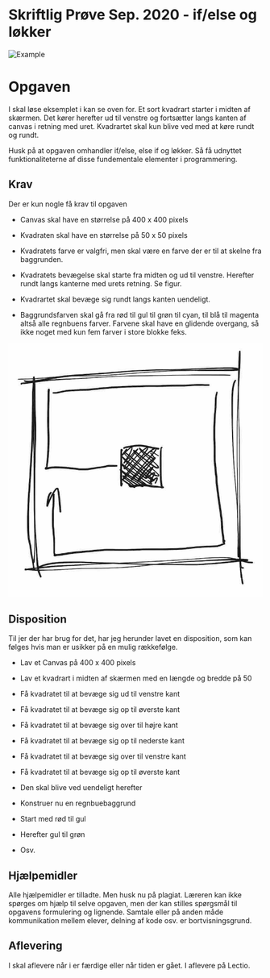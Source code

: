 # Skriftlig Prøve Sep. 2020 - if/else og løkker

![Example](./rainbow_box_example.gif)

# Opgaven

I skal løse eksemplet i kan se oven for. Et sort kvadrart starter i midten af skærmen. Det kører herefter ud til venstre og fortsætter langs kanten af canvas i retning med uret. Kvadrartet skal kun blive ved med at køre rundt og rundt.



Husk på at opgaven omhandler if/else, else if og løkker. Så få udnyttet funktionaliteterne af disse fundementale elementer i programmering. 



## Krav

Der er kun nogle få krav til opgaven

- Canvas skal have en størrelse på 400 x 400 pixels

- Kvadraten skal have en størrelse på 50 x 50 pixels

- Kvadratets farve er valgfri, men skal være en farve der er til at skelne fra baggrunden.
- Kvadratets bevægelse skal starte fra midten og ud til venstre. Herefter rundt langs kanterne med urets retning. Se figur.
- Kvadrartet skal bevæge sig rundt langs kanten uendeligt.
- Baggrundsfarven skal gå fra rød til gul til grøn til cyan, til blå til magenta altså alle regnbuens farver. Farvene skal have en glidende overgang, så ikke noget med kun fem farver i store blokke feks.



![retning](./retning.jpg)



## Disposition

Til jer der har brug for det, har jeg herunder lavet en disposition, som kan følges hvis man er usikker på en mulig rækkefølge.

- Lav et Canvas på 400 x 400 pixels

- Lav et kvadrart i midten af skærmen med en længde og bredde på 50
- Få kvadratet til at bevæge sig ud til venstre kant 
- Få kvadratet til at bevæge sig op til øverste kant
- Få kvadratet til at bevæge sig over til højre kant
- Få kvadratet til at bevæge sig op til nederste kant
- Få kvadratet til at bevæge sig over til venstre kant
- Få kvadratet til at bevæge sig op til øverste kant
- Den skal blive ved uendeligt herefter

- Konstruer nu en regnbuebaggrund
- Start med rød til gul
- Herefter gul til grøn
- Osv.



## Hjælpemidler

Alle hjælpemidler er tilladte. Men husk nu på plagiat. Læreren kan ikke spørges om hjælp til selve opgaven, men der kan stilles spørgsmål til opgavens formulering og lignende. Samtale eller på anden måde kommunikation mellem elever, delning af kode osv. er bortvisningsgrund. 



## Aflevering

I skal aflevere når i er færdige eller når tiden er gået. I aflevere på Lectio.

